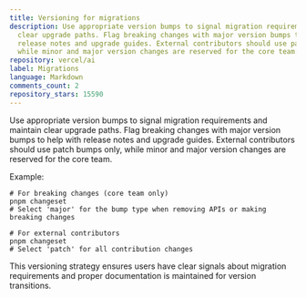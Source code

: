 ```yaml
---
title: Versioning for migrations
description: Use appropriate version bumps to signal migration requirements and maintain
  clear upgrade paths. Flag breaking changes with major version bumps to help with
  release notes and upgrade guides. External contributors should use patch bumps only,
  while minor and major version changes are reserved for the core team.
repository: vercel/ai
label: Migrations
language: Markdown
comments_count: 2
repository_stars: 15590
---
```


Use appropriate version bumps to signal migration requirements and maintain clear upgrade paths. Flag breaking changes with major version bumps to help with release notes and upgrade guides. External contributors should use patch bumps only, while minor and major version changes are reserved for the core team.

Example:
```
# For breaking changes (core team only)
pnpm changeset
# Select 'major' for the bump type when removing APIs or making breaking changes

# For external contributors
pnpm changeset
# Select 'patch' for all contribution changes
```

This versioning strategy ensures users have clear signals about migration requirements and proper documentation is maintained for version transitions.